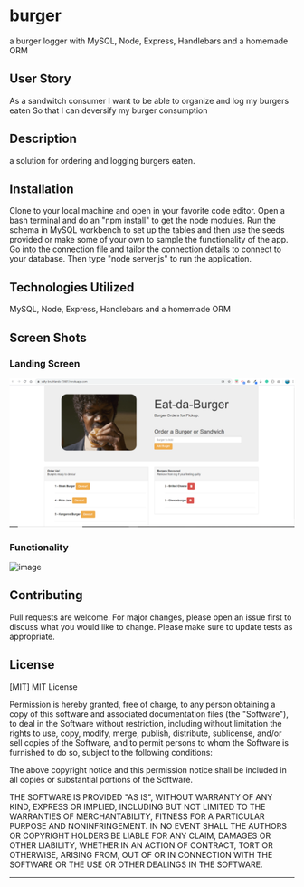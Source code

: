 # burger
a burger logger with MySQL, Node, Express, Handlebars and a homemade ORM

## User Story
As a sandwitch consumer
I want to be able to organize and log my burgers eaten
So that I can deversify my burger consumption

## Description
a solution for ordering and logging burgers eaten.

## Installation
Clone to your local machine and open in your favorite code editor.  Open a bash terminal and do an "npm install" to get the node modules.  Run the schema in MySQL workbench to set up the tables and then use the seeds provided or make some of your own to sample the functionality of the app.  Go into the connection file and tailor the connection details to connect to your database.  Then type "node server.js" to run the application.  

## Technologies Utilized
MySQL, Node, Express, Handlebars and a homemade ORM

## Screen Shots
### Landing Screen
![image](./public/assets/img/App2.PNG)

### Functionality
![image](./public/assets/img/burger.gif)


## Contributing
Pull requests are welcome. For major changes, please open an issue first to discuss what you would like to change.
Please make sure to update tests as appropriate.

## License
[MIT]
MIT License

Permission is hereby granted, free of charge, to any person obtaining a copy
of this software and associated documentation files (the "Software"), to deal
in the Software without restriction, including without limitation the rights
to use, copy, modify, merge, publish, distribute, sublicense, and/or sell
copies of the Software, and to permit persons to whom the Software is
furnished to do so, subject to the following conditions:

The above copyright notice and this permission notice shall be included in all
copies or substantial portions of the Software.

THE SOFTWARE IS PROVIDED "AS IS", WITHOUT WARRANTY OF ANY KIND, EXPRESS OR
IMPLIED, INCLUDING BUT NOT LIMITED TO THE WARRANTIES OF MERCHANTABILITY,
FITNESS FOR A PARTICULAR PURPOSE AND NONINFRINGEMENT. IN NO EVENT SHALL THE
AUTHORS OR COPYRIGHT HOLDERS BE LIABLE FOR ANY CLAIM, DAMAGES OR OTHER
LIABILITY, WHETHER IN AN ACTION OF CONTRACT, TORT OR OTHERWISE, ARISING FROM,
OUT OF OR IN CONNECTION WITH THE SOFTWARE OR THE USE OR OTHER DEALINGS IN THE
SOFTWARE.

- - - - -


